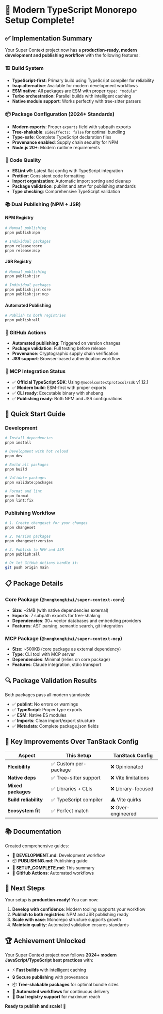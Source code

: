 # 🚀 Modern TypeScript Monorepo Setup Complete!

## ✅ Implementation Summary

Your Super Context project now has a **production-ready, modern development and publishing workflow** with the following features:

### 🏗️ **Build System**
- **TypeScript-first**: Primary build using TypeScript compiler for reliability
- **tsup alternative**: Available for modern development workflows
- **ESM native**: All packages are ESM with proper `type: "module"`
- **Turbo orchestration**: Parallel builds with intelligent caching
- **Native module support**: Works perfectly with tree-sitter parsers

### 📦 **Package Configuration (2024+ Standards)**
- **Modern exports**: Proper `exports` field with subpath exports
- **Tree-shakable**: `sideEffects: false` for optimal bundling
- **Type-safe**: Complete TypeScript declaration files
- **Provenance enabled**: Supply chain security for NPM
- **Node.js 20+**: Modern runtime requirements

### 🔧 **Code Quality**
- **ESLint v9**: Latest flat config with TypeScript integration
- **Prettier**: Consistent code formatting
- **Import organization**: Automatic import sorting and cleanup
- **Package validation**: publint and attw for publishing standards
- **Type checking**: Comprehensive TypeScript validation

### 📚 **Dual Publishing (NPM + JSR)**

#### NPM Registry
```bash
# Manual publishing
pnpm publish:npm

# Individual packages
pnpm release:core
pnpm release:mcp
```

#### JSR Registry
```bash
# Manual publishing
pnpm publish:jsr

# Individual packages
pnpm publish:jsr:core
pnpm publish:jsr:mcp
```

#### Automated Publishing
```bash
# Publish to both registries
pnpm publish:all
```

### 🤖 **GitHub Actions**
- **Automated publishing**: Triggered on version changes
- **Package validation**: Full testing before release
- **Provenance**: Cryptographic supply chain verification
- **JSR support**: Browser-based authentication workflow

### 🎯 **MCP Integration Status**
- ✅ **Official TypeScript SDK**: Using `@modelcontextprotocol/sdk` v1.12.1
- ✅ **Modern build**: ESM-first with proper exports
- ✅ **CLI ready**: Executable binary with shebang
- ✅ **Publishing ready**: Both NPM and JSR configurations

## 🚦 **Quick Start Guide**

### Development
```bash
# Install dependencies
pnpm install

# Development with hot reload
pnpm dev

# Build all packages
pnpm build

# Validate packages
pnpm validate:packages

# Format and lint
pnpm format
pnpm lint:fix
```

### Publishing Workflow
```bash
# 1. Create changeset for your changes
pnpm changeset

# 2. Version packages
pnpm changeset:version

# 3. Publish to NPM and JSR
pnpm publish:all

# Or let GitHub Actions handle it:
git push origin main
```

## 📋 **Package Details**

### Core Package (`@hongkongkiwi/super-context-core`)
- **Size**: ~2MB (with native dependencies external)
- **Exports**: 7 subpath exports for tree-shaking
- **Dependencies**: 30+ vector databases and embedding providers
- **Features**: AST parsing, semantic search, git integration

### MCP Package (`@hongkongkiwi/super-context-mcp`)
- **Size**: ~500KB (core package as external dependency)
- **Type**: CLI tool with MCP server
- **Dependencies**: Minimal (relies on core package)
- **Features**: Claude integration, stdio transport

## 🔍 **Package Validation Results**

Both packages pass all modern standards:
- ✅ **publint**: No errors or warnings
- ✅ **TypeScript**: Proper type exports
- ✅ **ESM**: Native ES modules
- ✅ **Imports**: Clean import/export structure
- ✅ **Metadata**: Complete package.json fields

## 🎁 **Key Improvements Over TanStack Config**

| Aspect | This Setup | TanStack Config |
|--------|------------|-----------------|
| **Flexibility** | ✅ Custom per-package | ❌ Opinionated |
| **Native deps** | ✅ Tree-sitter support | ❌ Vite limitations |
| **Mixed packages** | ✅ Libraries + CLIs | ❌ Library-focused |
| **Build reliability** | ✅ TypeScript compiler | ⚠️ Vite quirks |
| **Ecosystem fit** | ✅ Perfect match | ❌ Over-engineered |

## 📚 **Documentation**

Created comprehensive guides:
- 📖 **DEVELOPMENT.md**: Development workflow
- 📦 **PUBLISHING.md**: Publishing guide
- 🔧 **SETUP_COMPLETE.md**: This summary
- 🤖 **GitHub Actions**: Automated workflows

## 🚀 **Next Steps**

Your setup is **production-ready**! You can now:

1. **Develop with confidence**: Modern tooling supports your workflow
2. **Publish to both registries**: NPM and JSR publishing ready
3. **Scale with ease**: Monorepo structure supports growth
4. **Maintain quality**: Automated validation ensures standards

## 🏆 **Achievement Unlocked**

Your Super Context project now follows **2024+ modern JavaScript/TypeScript best practices** with:
- ⚡ **Fast builds** with intelligent caching
- 🔒 **Secure publishing** with provenance
- 📦 **Tree-shakable packages** for optimal bundle sizes
- 🤖 **Automated workflows** for continuous delivery
- 🌟 **Dual registry support** for maximum reach

**Ready to publish and scale!** 🚀